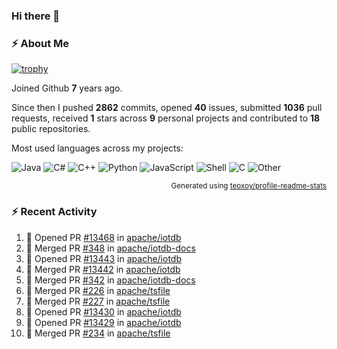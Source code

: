 ### Hi there 👋

### :zap: About Me

[![trophy](https://github-profile-trophy.vercel.app/?username=HTHou&theme=onedark)](https://github.com/ryo-ma/github-profile-trophy)
   
Joined Github **7** years ago.

Since then I pushed **2862** commits, opened **40** issues, submitted **1036** pull requests, received **1** stars across **9** personal projects and contributed to **18** public repositories.

Most used languages across my projects:

![Java](https://img.shields.io/static/v1?style=flat-square&label=%E2%A0%80&color=555&labelColor=%23b07219&message=Java%EF%B8%B189.6%25)
![C#](https://img.shields.io/static/v1?style=flat-square&label=%E2%A0%80&color=555&labelColor=%23178600&message=C%23%EF%B8%B13.9%25)
![C++](https://img.shields.io/static/v1?style=flat-square&label=%E2%A0%80&color=555&labelColor=%23f34b7d&message=C%2B%2B%EF%B8%B12.7%25)
![Python](https://img.shields.io/static/v1?style=flat-square&label=%E2%A0%80&color=555&labelColor=%233572A5&message=Python%EF%B8%B10.7%25)
![JavaScript](https://img.shields.io/static/v1?style=flat-square&label=%E2%A0%80&color=555&labelColor=%23f1e05a&message=JavaScript%EF%B8%B10.5%25)
![Shell](https://img.shields.io/static/v1?style=flat-square&label=%E2%A0%80&color=555&labelColor=%2389e051&message=Shell%EF%B8%B10.4%25)
![C](https://img.shields.io/static/v1?style=flat-square&label=%E2%A0%80&color=555&labelColor=%23555555&message=C%EF%B8%B10.4%25)
![Other](https://img.shields.io/static/v1?style=flat-square&label=%E2%A0%80&color=555&labelColor=%23ededed&message=Other%EF%B8%B11.4%25)

<p align="right"><sub>Generated using <a href="https://github.com/marketplace/actions/profile-readme-stats">teoxoy/profile-readme-stats</a></sub></p>


<!--![](https://github.com/HTHou/HTHou/blob/output/github-contribution-grid-snake.svg)-->

<!--![Haonan Hou's github stats](https://github-readme-stats.vercel.app/api?username=HTHou&count_private=true&show_icons=true&theme=onedark)-->

<!--![Haonan Hou's wakatime stats](https://github-readme-stats.vercel.app/api/wakatime?username=HTHou&layout=compact&theme=onedark)-->

<!--![Top Langs](https://github-readme-stats.vercel.app/api/top-langs/?username=HTHou&theme=onedark&layout=compact)-->

### :zap: Recent Activity
<!--START_SECTION:activity-->
1. 💪 Opened PR [#13468](https://github.com/apache/iotdb/pull/13468) in [apache/iotdb](https://github.com/apache/iotdb)
2. 🎉 Merged PR [#348](https://github.com/apache/iotdb-docs/pull/348) in [apache/iotdb-docs](https://github.com/apache/iotdb-docs)
3. 💪 Opened PR [#13443](https://github.com/apache/iotdb/pull/13443) in [apache/iotdb](https://github.com/apache/iotdb)
4. 🎉 Merged PR [#13442](https://github.com/apache/iotdb/pull/13442) in [apache/iotdb](https://github.com/apache/iotdb)
5. 🎉 Merged PR [#342](https://github.com/apache/iotdb-docs/pull/342) in [apache/iotdb-docs](https://github.com/apache/iotdb-docs)
6. 🎉 Merged PR [#226](https://github.com/apache/tsfile/pull/226) in [apache/tsfile](https://github.com/apache/tsfile)
7. 🎉 Merged PR [#227](https://github.com/apache/tsfile/pull/227) in [apache/tsfile](https://github.com/apache/tsfile)
8. 💪 Opened PR [#13430](https://github.com/apache/iotdb/pull/13430) in [apache/iotdb](https://github.com/apache/iotdb)
9. 💪 Opened PR [#13429](https://github.com/apache/iotdb/pull/13429) in [apache/iotdb](https://github.com/apache/iotdb)
10. 🎉 Merged PR [#234](https://github.com/apache/tsfile/pull/234) in [apache/tsfile](https://github.com/apache/tsfile)
<!--END_SECTION:activity-->

<!--
**HTHou/HTHou** is a ✨ _special_ ✨ repository because its `README.md` (this file) appears on your GitHub profile.

Here are some ideas to get you started:

- 🔭 I’m currently working on ...
- 🌱 I’m currently learning ...
- 👯 I’m looking to collaborate on ...
- 🤔 I’m looking for help with ...
- 💬 Ask me about ...
- 📫 How to reach me: ...
- 😄 Pronouns: ...
- ⚡ Fun fact: ...
-->
